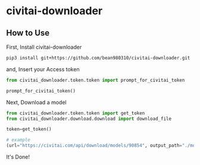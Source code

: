 # civitai-downloader

## How to Use

First, Install civitai-downloader

```bash
pip3 install git+https://github.com/bean980310/civitai-downloader.git
```

and, Insert your Access token

```python
from civitai_downloader.token.token import prompt_for_civitai_token

prompt_for_civitai_token()
```

Next, Download a model

```python
from civitai_downloader.token.token import get_token
from civitai_downloader.download.download import download_file

token=get_token()

# example
(url="https://civitai.com/api/download/models/90854", output_path="./models/checkpoints/sd15", token=token)
```

It's Done!
